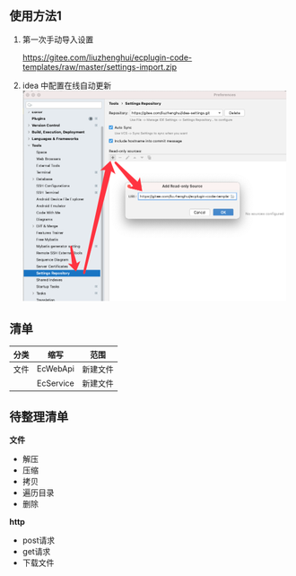 ## 使用方法1

1. 第一次手动导入设置
   
   https://gitee.com/liuzhenghui/ecplugin-code-templates/raw/master/settings-import.zip
   
2. idea 中配置在线自动更新
   <img src="readme/img1.png" alt="图片磊小" style="zoom:50%;" />

## 清单
| 分类 | 缩写 | 范围 |
| --- | --- | --- |
| 文件 | EcWebApi | 新建文件 |
|  | EcService | 新建文件 |



## 待整理清单

**文件**

- 解压
- 压缩
- 拷贝
- 遍历目录
- 删除

**http**

- post请求
- get请求
- 下载文件

